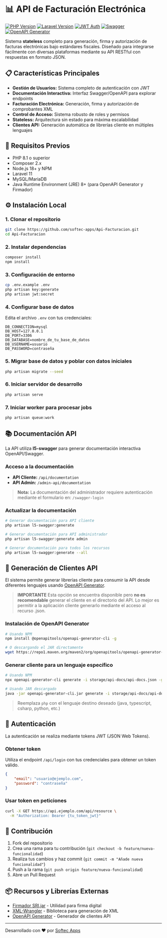 # 📊 API de Facturación Electrónica

[![PHP Version](https://img.shields.io/badge/PHP-8.1+-4F5B93.svg?logo=php)](https://www.php.net/)
[![Laravel Version](https://img.shields.io/badge/Laravel-11-FF2D20.svg?logo=laravel)](https://laravel.com)
[![JWT Auth](https://img.shields.io/badge/JWT-Auth-orange.svg?logo=jsonwebtokens)](https://jwt.io/)
[![Swagger](https://img.shields.io/badge/swagger-io-green?logo=swagger)](https://swagger.io)
[![OpenAPI Generator](https://img.shields.io/badge/openapi-generator-green?logo=openapiinitiative)](https://openapi-generator.tech)

Sistema **stateless** completo para generación, firma y autorización de facturas electrónicas bajo estándares fiscales. Diseñado para integrarse fácilmente con diversas plataformas mediante su API RESTful con respuestas en formato JSON.

## 📋 Características Principales

-   **Gestión de Usuarios:** Sistema completo de autenticación con JWT
-   **Documentación Interactiva:** Interfaz Swagger/OpenAPI para explorar endpoints
-   **Facturación Electrónica:** Generación, firma y autorización de comprobantes XML
-   **Control de Acceso:** Sistema robusto de roles y permisos
-   **Stateless:** Arquitectura sin estado para máxima escalabilidad
-   **Clientes API:** Generación automática de librerías cliente en múltiples lenguajes

## 🔧 Requisitos Previos

-   PHP 8.1 o superior
-   Composer 2.x
-   Node.js 18+ y NPM
-   Laravel 11
-   MySQL/MariaDB
-   Java Runtime Environment (JRE) 8+ (para OpenAPI Generator y Firmador)

## ⚙️ Instalación Local

### 1. Clonar el repositorio

```bash
git clone https://github.com/softec-apps/Api-Facturacion.git
cd Api-Facturacion
```

### 2. Instalar dependencias

```bash
composer install
npm install
```

### 3. Configuración de entorno

```bash
cp .env.example .env
php artisan key:generate
php artisan jwt:secret
```

### 4. Configurar base de datos

Edita el archivo `.env` con tus credenciales:

```
DB_CONNECTION=mysql
DB_HOST=127.0.0.1
DB_PORT=3306
DB_DATABASE=nombre_de_tu_base_de_datos
DB_USERNAME=usuario
DB_PASSWORD=contraseña
```

### 5. Migrar base de datos y poblar con datos iniciales

```bash
php artisan migrate --seed
```

### 6. Iniciar servidor de desarrollo

```bash
php artisan serve
```

### 7. Iniciar worker para procesar jobs

```bash
php artisan queue:work
```

## 📚 Documentación API

La API utiliza **l5-swagger** para generar documentación interactiva OpenAPI/Swagger.

### Acceso a la documentación

-   **API Cliente:** `/api/documentation`
-   **API Admin:** `/admin-api/documentation`

> **Nota:** La documentación del administrador requiere autenticación mediante el formulario en: `/swagger-login`

### Actualizar la documentación

```bash
# Generar documentación para API cliente
php artisan l5-swagger:generate

# Generar documentación para API administrador
php artisan l5-swagger:generate admin

# Generar documentación para todos los recursos
php artisan l5-swagger:generate --all
```

## 🔌 Generación de Clientes API

El sistema permite generar librerías cliente para consumir la API desde diferentes lenguajes usando [OpenAPI Generator](https://openapi-generator.tech).

> **IMPORTANTE**
> Esta opción se encuentra disponible pero **no es recomendable** generar el cliente en el directorio del API.
> Lo mejor es permitir a la aplicación cliente generarlo mediante el acceso al recurso .json.

### Instalación de OpenAPI Generator

```bash
# Usando NPM
npm install @openapitools/openapi-generator-cli -g

# O descargando el JAR directamente
wget https://repo1.maven.org/maven2/org/openapitools/openapi-generator-cli/6.5.0/openapi-generator-cli-6.5.0.jar -O openapi-generator-cli.jar
```

### Generar cliente para un lenguaje específico

```bash
# Usando NPM
npx openapi-generator-cli generate -i storage/api-docs/api-docs.json -g php -o clients/php

# Usando JAR descargado
java -jar openapi-generator-cli.jar generate -i storage/api-docs/api-docs.json -g php -o clients/php
```

> Reemplaza `php` con el lenguaje destino deseado (java, typescript, csharp, python, etc.)

## 🔐 Autenticación

La autenticación se realiza mediante tokens JWT (JSON Web Tokens).

### Obtener token

Utiliza el endpoint `/api/login` con tus credenciales para obtener un token válido.

```json
{
    "email": "usuario@ejemplo.com",
    "password": "contraseña"
}
```

### Usar token en peticiones

```bash
curl -X GET https://api.ejemplo.com/api/resource \
  -H "Authorization: Bearer {tu_token_jwt}"
```

## 👥 Contribución

1. Fork del repositorio
2. Crea una rama para tu contribución (`git checkout -b feature/nueva-funcionalidad`)
3. Realiza tus cambios y haz commit (`git commit -m "Añade nueva funcionalidad"`)
4. Push a la rama (`git push origin feature/nueva-funcionalidad`)
5. Abre un Pull Request

## 📦 Recursos y Librerías Externas

-   [Firmador SRI.jar](https://github.com/softec-apps/SRI-Signer) - Utilidad para firma digital
-   [XML-Wrangler](https://github.com/saloonphp/xml-wrangler) - Biblioteca para generación de XML
-   [OpenAPI Generator](https://openapi-generator.tech) - Generador de clientes API

---

Desarrollado con ❤️ por [Softec Apps](https://github.com/softec-apps)
